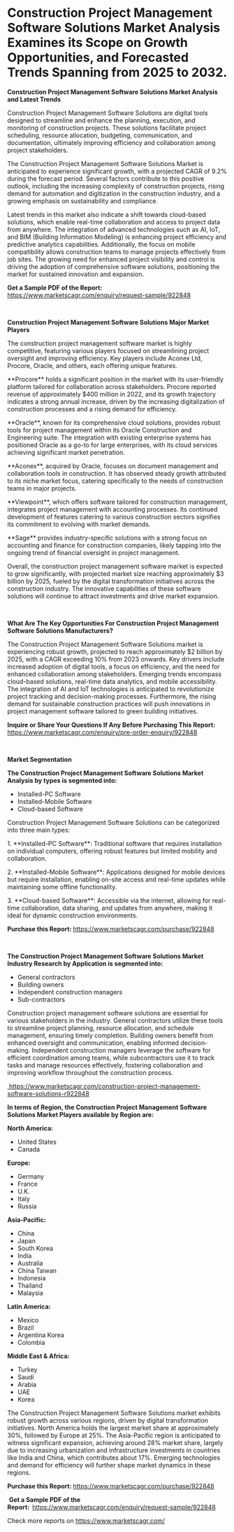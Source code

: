 <p><h1>Construction Project Management Software Solutions Market Analysis Examines its Scope on Growth Opportunities, and Forecasted Trends Spanning from 2025 to 2032.</h1></p><p><strong>Construction Project Management Software Solutions Market Analysis and Latest Trends</strong></p>
<p><p>Construction Project Management Software Solutions are digital tools designed to streamline and enhance the planning, execution, and monitoring of construction projects. These solutions facilitate project scheduling, resource allocation, budgeting, communication, and documentation, ultimately improving efficiency and collaboration among project stakeholders.</p><p>The Construction Project Management Software Solutions Market is anticipated to experience significant growth, with a projected CAGR of 9.2% during the forecast period. Several factors contribute to this positive outlook, including the increasing complexity of construction projects, rising demand for automation and digitization in the construction industry, and a growing emphasis on sustainability and compliance. </p><p>Latest trends in this market also indicate a shift towards cloud-based solutions, which enable real-time collaboration and access to project data from anywhere. The integration of advanced technologies such as AI, IoT, and BIM (Building Information Modeling) is enhancing project efficiency and predictive analytics capabilities. Additionally, the focus on mobile compatibility allows construction teams to manage projects effectively from job sites. The growing need for enhanced project visibility and control is driving the adoption of comprehensive software solutions, positioning the market for sustained innovation and expansion.</p></p>
<p><strong>Get a Sample PDF of the Report:&nbsp;</strong> <a href="https://www.marketscagr.com/enquiry/request-sample/922848?utm_campaign=3199&utm_medium=2&utm_source=Github&utm_content=ia&utm_term=07032025&utm_id=construction-project-management-software-solutions">https://www.marketscagr.com/enquiry/request-sample/922848</a></p>
<p>&nbsp;</p>
<p><strong>Construction Project Management Software Solutions Major Market Players</strong></p>
<p><p>The construction project management software market is highly competitive, featuring various players focused on streamlining project oversight and improving efficiency. Key players include Aconex Ltd, Procore, Oracle, and others, each offering unique features.</p><p>**Procore** holds a significant position in the market with its user-friendly platform tailored for collaboration across stakeholders. Procore reported revenue of approximately $400 million in 2022, and its growth trajectory indicates a strong annual increase, driven by the increasing digitalization of construction processes and a rising demand for efficiency.</p><p>**Oracle**, known for its comprehensive cloud solutions, provides robust tools for project management within its Oracle Construction and Engineering suite. The integration with existing enterprise systems has positioned Oracle as a go-to for large enterprises, with its cloud services achieving significant market penetration.</p><p>**Aconex**, acquired by Oracle, focuses on document management and collaboration tools in construction. It has observed steady growth attributed to its niche market focus, catering specifically to the needs of construction teams in major projects.</p><p>**Viewpoint**, which offers software tailored for construction management, integrates project management with accounting processes. Its continued development of features catering to various construction sectors signifies its commitment to evolving with market demands.</p><p>**Sage** provides industry-specific solutions with a strong focus on accounting and finance for construction companies, likely tapping into the ongoing trend of financial oversight in project management.</p><p>Overall, the construction project management software market is expected to grow significantly, with projected market size reaching approximately $3 billion by 2025, fueled by the digital transformation initiatives across the construction industry. The innovative capabilities of these software solutions will continue to attract investments and drive market expansion.</p></p>
<p>&nbsp;</p>
<p><strong>What Are The Key Opportunities For Construction Project Management Software Solutions Manufacturers?</strong></p>
<p><p>The Construction Project Management Software Solutions market is experiencing robust growth, projected to reach approximately $2 billion by 2025, with a CAGR exceeding 10% from 2023 onwards. Key drivers include increased adoption of digital tools, a focus on efficiency, and the need for enhanced collaboration among stakeholders. Emerging trends encompass cloud-based solutions, real-time data analytics, and mobile accessibility. The integration of AI and IoT technologies is anticipated to revolutionize project tracking and decision-making processes. Furthermore, the rising demand for sustainable construction practices will push innovations in project management software tailored to green building initiatives.</p></p>
<p><strong>Inquire or Share Your Questions If Any Before Purchasing This Report:</strong> <a href="https://www.marketscagr.com/enquiry/pre-order-enquiry/922848?utm_campaign=3199&utm_medium=2&utm_source=Github&utm_content=ia&utm_term=07032025&utm_id=construction-project-management-software-solutions">https://www.marketscagr.com/enquiry/pre-order-enquiry/922848</a></p>
<p>&nbsp;</p>
<p><strong>Market Segmentation</strong></p>
<p><strong>The Construction Project Management Software Solutions Market Analysis by types is segmented into:</strong></p>
<p><ul><li>Installed-PC Software</li><li>Installed-Mobile Software</li><li>Cloud-based Software</li></ul></p>
<p><p>Construction Project Management Software Solutions can be categorized into three main types: </p><p>1. **Installed-PC Software**: Traditional software that requires installation on individual computers, offering robust features but limited mobility and collaboration.</p><p>2. **Installed-Mobile Software**: Applications designed for mobile devices but require installation, enabling on-site access and real-time updates while maintaining some offline functionality.</p><p>3. **Cloud-based Software**: Accessible via the internet, allowing for real-time collaboration, data sharing, and updates from anywhere, making it ideal for dynamic construction environments.</p></p>
<p><strong>Purchase this Report:&nbsp;</strong><a href="https://www.marketscagr.com/purchase/922848?utm_campaign=3199&utm_medium=2&utm_source=Github&utm_content=ia&utm_term=07032025&utm_id=construction-project-management-software-solutions">https://www.marketscagr.com/purchase/922848</a></p>
<p>&nbsp;</p>
<p><strong>The Construction Project Management Software Solutions Market Industry Research by Application is segmented into:</strong></p>
<p><ul><li>General contractors</li><li>Building owners</li><li>Independent construction managers</li><li>Sub-contractors</li></ul></p>
<p><p>Construction project management software solutions are essential for various stakeholders in the industry. General contractors utilize these tools to streamline project planning, resource allocation, and schedule management, ensuring timely completion. Building owners benefit from enhanced oversight and communication, enabling informed decision-making. Independent construction managers leverage the software for efficient coordination among teams, while subcontractors use it to track tasks and manage resources effectively, fostering collaboration and improving workflow throughout the construction process.</p></p>
<p><a href="https://www.marketscagr.com/construction-project-management-software-solutions-r922848?utm_campaign=3199&utm_medium=2&utm_source=Github&utm_content=ia&utm_term=07032025&utm_id=construction-project-management-software-solutions">&nbsp;https://www.marketscagr.com/construction-project-management-software-solutions-r922848</a></p>
<p><strong>In terms of Region, the Construction Project Management Software Solutions Market Players available by Region are:</strong></p>
<p>
    <p> <strong> North America: </strong>
        <ul>
            <li>United States</li>
            <li>Canada</li>
        </ul>
        </p> 
    <p> <strong> Europe: </strong>
        <ul>
            <li>Germany</li>
            <li>France</li>
            <li>U.K.</li>
            <li>Italy</li>
            <li>Russia</li>
        </ul>
        </p> 
    <p> <strong> Asia-Pacific: </strong>
        <ul>
            <li>China</li>
            <li>Japan</li>
            <li>South Korea</li>
            <li>India</li>
            <li>Australia</li>
            <li>China Taiwan</li>
            <li>Indonesia</li>
            <li>Thailand</li>
            <li>Malaysia</li>
        </ul>
        </p> 
    <p> <strong> Latin America: </strong>
        <ul>
            <li>Mexico</li>
            <li>Brazil</li>
            <li>Argentina Korea</li>
            <li>Colombia</li>
        </ul>
        </p> 
    <p> <strong> Middle East & Africa: </strong>
        <ul>
            <li>Turkey</li>
            <li>Saudi</li>
            <li>Arabia</li>
            <li>UAE</li>
            <li>Korea</li>
        </ul>
    </p>
    </p>
<p><p>The Construction Project Management Software Solutions market exhibits robust growth across various regions, driven by digital transformation initiatives. North America holds the largest market share at approximately 30%, followed by Europe at 25%. The Asia-Pacific region is anticipated to witness significant expansion, achieving around 28% market share, largely due to increasing urbanization and infrastructure investments in countries like India and China, which contributes about 17%. Emerging technologies and demand for efficiency will further shape market dynamics in these regions.</p></p>
<p><strong>Purchase this Report: </strong><a href="https://www.marketscagr.com/purchase/922848?utm_campaign=3199&utm_medium=2&utm_source=Github&utm_content=ia&utm_term=07032025&utm_id=construction-project-management-software-solutions">https://www.marketscagr.com/purchase/922848</a></p>
<p>&nbsp;<strong>Get a Sample PDF of the Report:&nbsp;&nbsp;</strong><a href="https://www.marketscagr.com/enquiry/request-sample/922848?utm_campaign=3199&utm_medium=2&utm_source=Github&utm_content=ia&utm_term=07032025&utm_id=construction-project-management-software-solutions">https://www.marketscagr.com/enquiry/request-sample/922848</a></p>
<p><strong></strong></p>
<p>Check more reports on <a href="https://www.marketscagr.com/?utm_campaign=3199&utm_medium=2&utm_source=Github&utm_content=ia&utm_term=07032025&utm_id=construction-project-management-software-solutions">https://www.marketscagr.com/</a></p>